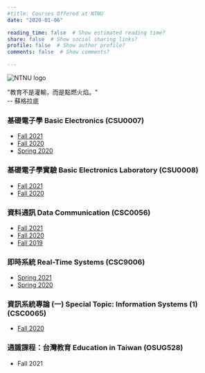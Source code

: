 ```yaml
---
#title: Courses Offered at NTNU
date: "2020-01-06"

reading_time: false  # Show estimated reading time?
share: false  # Show social sharing links?
profile: false  # Show author profile?
comments: false  # Show comments?

---
```

![NTNU logo](../../img/ntnu_logo.png)

"教育不是灌輸，而是點燃火焰。"  
-- 蘇格拉底

### 基礎電子學  Basic Electronics (CSU0007)
* [Fall 2021](../csu0007)
* [Fall 2020](../csu0007_fall2020)
* [Spring 2020](../csu0007_spring2020)

### 基礎電子學實驗  Basic Electronics Laboratory (CSU0008)
* [Fall 2021](../csu0008)
* [Fall 2020](../csu0008_fall2020)

### 資料通訊  Data Communication (CSC0056)
* [Fall 2021](../csc0056)
* [Fall 2020](../csc0056_fall2020)
* [Fall 2019](../csc0056_fall2019)

### 即時系統  Real-Time Systems (CSC9006)
* [Spring 2021](../csc9006)
* [Spring 2020](../csc9006_spring2020)

### 資訊系統專論 (一)  Special Topic: Information Systems (1) (CSC0065)
* [Fall 2020](../csc0065)

### 通識課程：台灣教育  Education in Taiwan (OSUG528)
* Fall 2021

